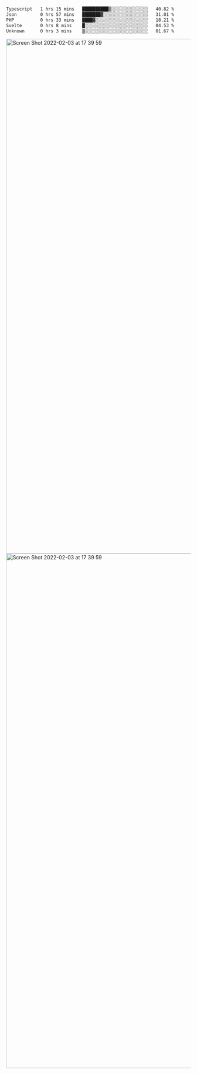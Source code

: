 <!--START_SECTION:waka-->

```txt
Typescript   1 hrs 15 mins   ██████████▒░░░░░░░░░░░░░░   40.82 %
Json         0 hrs 57 mins   ███████▓░░░░░░░░░░░░░░░░░   31.01 %
PHP          0 hrs 33 mins   ████▓░░░░░░░░░░░░░░░░░░░░   18.21 %
Svelte       0 hrs 8 mins    █░░░░░░░░░░░░░░░░░░░░░░░░   04.53 %
Unknown      0 hrs 3 mins    ▒░░░░░░░░░░░░░░░░░░░░░░░░   01.67 %
```

<!--END_SECTION:waka-->

<img width="1400" alt="Screen Shot 2022-02-03 at 17 39 59" src="https://user-images.githubusercontent.com/45716542/152387304-f2b60485-53a6-4f4b-a818-5cefb1b0c0ae.png">
<img width="1400" alt="Screen Shot 2022-02-03 at 17 39 59" src="https://user-images.githubusercontent.com/45716542/152387273-ea5cdf21-2a45-44da-8bef-00c1763b1d42.png">
